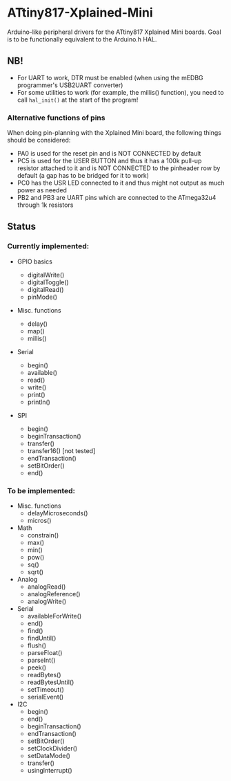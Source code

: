 # ATtiny817-Xplained-Mini

Arduino-like peripheral drivers for the ATtiny817 Xplained Mini boards. Goal is to be functionally equivalent to the Arduino.h HAL.

## NB!
* For UART to work, DTR must be enabled (when using the mEDBG programmer's USB2UART converter)
* For some utilities to work (for example, the millis() function), you need to call `hal_init()` at the start of the program!

### Alternative functions of pins

When doing pin-planning with the Xplained Mini board, the following things should be considered:
* PA0 is used for the reset pin and is NOT CONNECTED by default
* PC5 is used for the USER BUTTON and thus it has a 100k pull-up resistor attached to it and is NOT CONNECTED to the pinheader row by default (a gap has to be bridged for it to work)
* PC0 has the USR LED connected to it and thus might not output as much power as needed
* PB2 and PB3 are UART pins which are connected to the ATmega32u4 through 1k resistors


## Status
### Currently implemented:
* GPIO basics
	* digitalWrite()
	* digitalToggle()
	* digitalRead()
	* pinMode()
* Misc. functions
	* delay()
	* map()
	* millis()
* Serial
	* begin()
	* available()
	* read()
	* write()
	* print()
	* println()

* SPI
	* begin()
	* beginTransaction()
	* transfer()
	* transfer16() [not tested]
	* endTransaction()
	* setBitOrder()
	* end()
	
 
### To be implemented:
* Misc. functions
    * delayMicroseconds()
	* micros()
* Math
	* constrain()
	* max()
	* min()
	* pow()
	* sq()
	* sqrt()
* Analog
	* analogRead()
	* analogReference()
	* analogWrite()
* Serial
    * availableForWrite()
	* end()
	* find()
	* findUntil()
	* flush()
	* parseFloat()
	* parseInt()
	* peek()
	* readBytes()
	* readBytesUntil()
	* setTimeout()
	* serialEvent()
* I2C
	* begin()
	* end()
	* beginTransaction()
	* endTransaction()
	* setBitOrder()
	* setClockDivider()
	* setDataMode()
	* transfer()
	* usingInterrupt()
